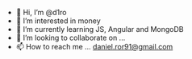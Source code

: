 - 👋 Hi, I’m @d1ro
- 👀 I’m interested in money
- 🌱 I’m currently learning JS, Angular and MongoDB
- 💞️ I’m looking to collaborate on ...
- 📫 How to reach me ... daniel.ror91@gmail.com

<!---
d1ro/d1ro is a ✨ special ✨ repository because its `README.md` (this file) appears on your GitHub profile.
You can click the Preview link to take a look at your changes.
--->

